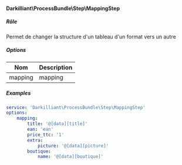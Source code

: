 #### Darkilliant\ProcessBundle\Step\MappingStep

##### Rôle 

Permet de changer la structure d'un tableau d'un format vers un autre

##### Options

| Nom                  | Description                             |
|----------------------|-----------------------------------------|
| mapping              | mapping                                 |

##### Examples

```yaml
service: 'Darkilliant\ProcessBundle\Step\MappingStep'
options:
    mapping:
        title: '@[data][title]'
        ean: 'ean'
        price_ttc: '1'
        extra:
            picture: '@[data][picture]'
        boutique:
            name: '@[data][boutique]'
```
